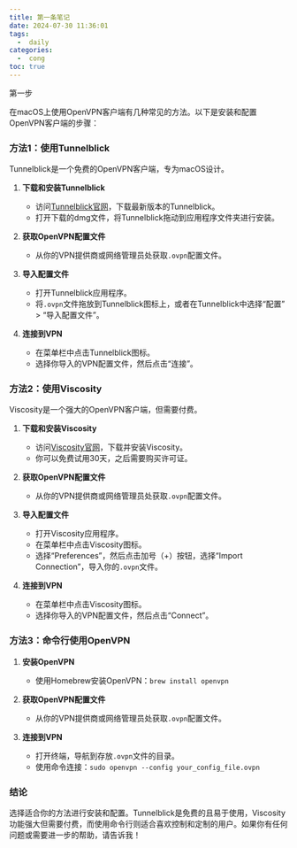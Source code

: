 ```yaml
---
title: 第一条笔记
date: 2024-07-30 11:36:01
tags:
  -  daily
categories:
  -  cong
toc: true
---
```


第一步

<!-- more -->


在macOS上使用OpenVPN客户端有几种常见的方法。以下是安装和配置OpenVPN客户端的步骤：

### 方法1：使用Tunnelblick
Tunnelblick是一个免费的OpenVPN客户端，专为macOS设计。

1. **下载和安装Tunnelblick**
   - 访问[Tunnelblick官网](https://tunnelblick.net/)，下载最新版本的Tunnelblick。
   - 打开下载的dmg文件，将Tunnelblick拖动到应用程序文件夹进行安装。

2. **获取OpenVPN配置文件**
   - 从你的VPN提供商或网络管理员处获取`.ovpn`配置文件。

3. **导入配置文件**
   - 打开Tunnelblick应用程序。
   - 将`.ovpn`文件拖放到Tunnelblick图标上，或者在Tunnelblick中选择“配置” > “导入配置文件”。

4. **连接到VPN**
   - 在菜单栏中点击Tunnelblick图标。
   - 选择你导入的VPN配置文件，然后点击“连接”。

### 方法2：使用Viscosity
Viscosity是一个强大的OpenVPN客户端，但需要付费。

1. **下载和安装Viscosity**
   - 访问[Viscosity官网](https://www.sparklabs.com/viscosity/)，下载并安装Viscosity。
   - 你可以免费试用30天，之后需要购买许可证。

2. **获取OpenVPN配置文件**
   - 从你的VPN提供商或网络管理员处获取`.ovpn`配置文件。

3. **导入配置文件**
   - 打开Viscosity应用程序。
   - 在菜单栏中点击Viscosity图标。
   - 选择“Preferences”，然后点击加号（+）按钮，选择“Import Connection”，导入你的`.ovpn`文件。

4. **连接到VPN**
   - 在菜单栏中点击Viscosity图标。
   - 选择你导入的VPN配置文件，然后点击“Connect”。

### 方法3：命令行使用OpenVPN

1. **安装OpenVPN**
   - 使用Homebrew安装OpenVPN：`brew install openvpn`

2. **获取OpenVPN配置文件**
   - 从你的VPN提供商或网络管理员处获取`.ovpn`配置文件。

3. **连接到VPN**
   - 打开终端，导航到存放`.ovpn`文件的目录。
   - 使用命令连接：`sudo openvpn --config your_config_file.ovpn`

### 结论
选择适合你的方法进行安装和配置。Tunnelblick是免费的且易于使用，Viscosity功能强大但需要付费，而使用命令行则适合喜欢控制和定制的用户。如果你有任何问题或需要进一步的帮助，请告诉我！